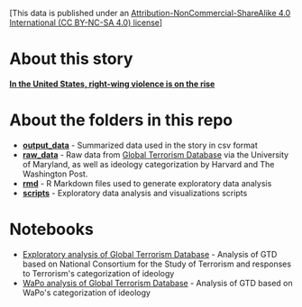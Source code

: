 [This data is published under an [Attribution-NonCommercial-ShareAlike 4.0 International (CC BY-NC-SA 4.0) license](https://creativecommons.org/licenses/by-nc-sa/4.0/)]

# About this story

**[In the United States, right-wing violence is on the rise
](https://www.washingtonpost.com/national/in-the-united-states-right-wing-violence-is-on-the-rise/2018/11/25/61f7f24a-deb4-11e8-85df-7a6b4d25cfbb_story.html)**

# About the folders in this repo

* **[output_data](output_data)** - Summarized data used in the story in csv format
* **[raw_data](raw_data)** - Raw data from [Global Terrorism Database](https://www.start.umd.edu/gtd/about/) via the University of Maryland, as well as ideology categorization by Harvard and The Washington Post.
* **[rmd](markdown)** - R Markdown files used to generate exploratory data analysis
* **[scripts](scripts)** - Exploratory data analysis and visualizations scripts

# Notebooks

* [Exploratory analysis of Global Terrorism Database](http://wpinvestigative.github.io/global_terrorism_database_analysis/rmd/expl_analysis.html) - Analysis of GTD based on National Consortium for the Study of Terrorism and responses to Terrorism's categorization of ideology
* [WaPo analysis of Global Terrorism Database](http://wpinvestigative.github.io/global_terrorism_database_analysis/rmd/post_analysis.html) - Analysis of GTD based on WaPo's categorization of ideology

